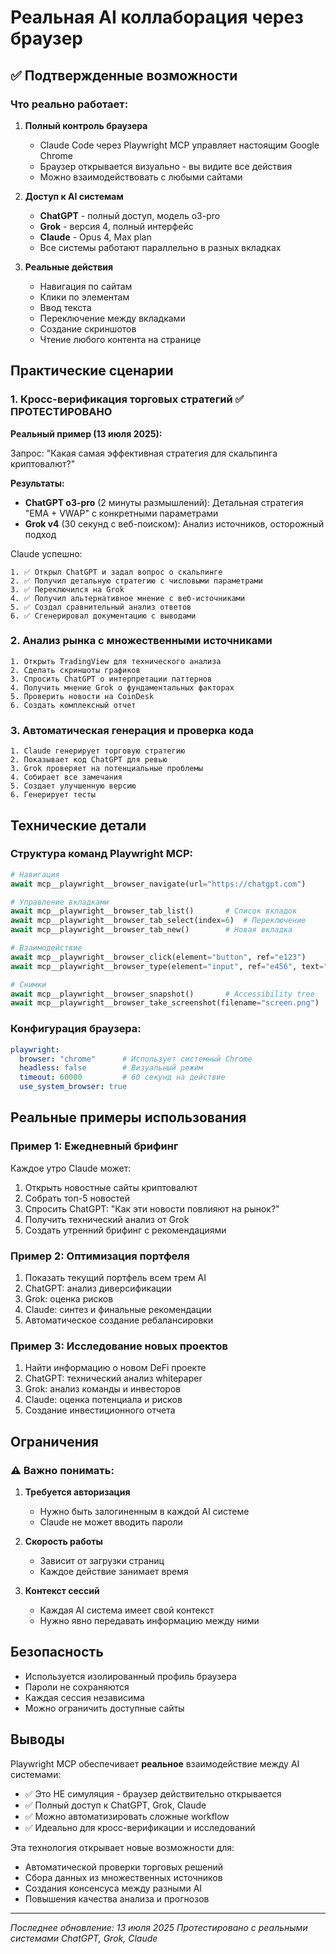 # Реальная AI коллаборация через браузер

## ✅ Подтвержденные возможности

### Что реально работает:

1. **Полный контроль браузера**
   - Claude Code через Playwright MCP управляет настоящим Google Chrome
   - Браузер открывается визуально - вы видите все действия
   - Можно взаимодействовать с любыми сайтами

2. **Доступ к AI системам**
   - **ChatGPT** - полный доступ, модель o3-pro
   - **Grok** - версия 4, полный интерфейс
   - **Claude** - Opus 4, Max plan
   - Все системы работают параллельно в разных вкладках

3. **Реальные действия**
   - Навигация по сайтам
   - Клики по элементам
   - Ввод текста
   - Переключение между вкладками
   - Создание скриншотов
   - Чтение любого контента на странице

## Практические сценарии

### 1. Кросс-верификация торговых стратегий ✅ ПРОТЕСТИРОВАНО

**Реальный пример (13 июля 2025):**

Запрос: "Какая самая эффективная стратегия для скальпинга криптовалют?"

**Результаты:**
- **ChatGPT o3-pro** (2 минуты размышлений): Детальная стратегия "EMA + VWAP" с конкретными параметрами
- **Grok v4** (30 секунд с веб-поиском): Анализ источников, осторожный подход

Claude успешно:
```
1. ✅ Открыл ChatGPT и задал вопрос о скальпинге
2. ✅ Получил детальную стратегию с числовыми параметрами
3. ✅ Переключился на Grok
4. ✅ Получил альтернативное мнение с веб-источниками
5. ✅ Создал сравнительный анализ ответов
6. ✅ Сгенерировал документацию с выводами
```

### 2. Анализ рынка с множественными источниками

```
1. Открыть TradingView для технического анализа
2. Сделать скриншоты графиков
3. Спросить ChatGPT о интерпретации паттернов
4. Получить мнение Grok о фундаментальных факторах
5. Проверить новости на CoinDesk
6. Создать комплексный отчет
```

### 3. Автоматическая генерация и проверка кода

```
1. Claude генерирует торговую стратегию
2. Показывает код ChatGPT для ревью
3. Grok проверяет на потенциальные проблемы
4. Собирает все замечания
5. Создает улучшенную версию
6. Генерирует тесты
```

## Технические детали

### Структура команд Playwright MCP:

```python
# Навигация
await mcp__playwright__browser_navigate(url="https://chatgpt.com")

# Управление вкладками
await mcp__playwright__browser_tab_list()       # Список вкладок
await mcp__playwright__browser_tab_select(index=6)  # Переключение
await mcp__playwright__browser_tab_new()        # Новая вкладка

# Взаимодействие
await mcp__playwright__browser_click(element="button", ref="e123")
await mcp__playwright__browser_type(element="input", ref="e456", text="Hello")

# Снимки
await mcp__playwright__browser_snapshot()       # Accessibility tree
await mcp__playwright__browser_take_screenshot(filename="screen.png")
```

### Конфигурация браузера:

```yaml
playwright:
  browser: "chrome"      # Использует системный Chrome
  headless: false        # Визуальный режим
  timeout: 60000         # 60 секунд на действие
  use_system_browser: true
```

## Реальные примеры использования

### Пример 1: Ежедневный брифинг

Каждое утро Claude может:
1. Открыть новостные сайты криптовалют
2. Собрать топ-5 новостей
3. Спросить ChatGPT: "Как эти новости повлияют на рынок?"
4. Получить технический анализ от Grok
5. Создать утренний брифинг с рекомендациями

### Пример 2: Оптимизация портфеля

1. Показать текущий портфель всем трем AI
2. ChatGPT: анализ диверсификации
3. Grok: оценка рисков
4. Claude: синтез и финальные рекомендации
5. Автоматическое создание ребалансировки

### Пример 3: Исследование новых проектов

1. Найти информацию о новом DeFi проекте
2. ChatGPT: технический анализ whitepaper
3. Grok: анализ команды и инвесторов
4. Claude: оценка потенциала и рисков
5. Создание инвестиционного отчета

## Ограничения

### ⚠️ Важно понимать:

1. **Требуется авторизация**
   - Нужно быть залогиненным в каждой AI системе
   - Claude не может вводить пароли

2. **Скорость работы**
   - Зависит от загрузки страниц
   - Каждое действие занимает время

3. **Контекст сессий**
   - Каждая AI система имеет свой контекст
   - Нужно явно передавать информацию между ними

## Безопасность

- Используется изолированный профиль браузера
- Пароли не сохраняются
- Каждая сессия независима
- Можно ограничить доступные сайты

## Выводы

Playwright MCP обеспечивает **реальное** взаимодействие между AI системами:
- ✅ Это НЕ симуляция - браузер действительно открывается
- ✅ Полный доступ к ChatGPT, Grok, Claude
- ✅ Можно автоматизировать сложные workflow
- ✅ Идеально для кросс-верификации и исследований

Эта технология открывает новые возможности для:
- Автоматической проверки торговых решений
- Сбора данных из множественных источников
- Создания консенсуса между разными AI
- Повышения качества анализа и прогнозов

---

*Последнее обновление: 13 июля 2025*
*Протестировано с реальными системами ChatGPT, Grok, Claude*
